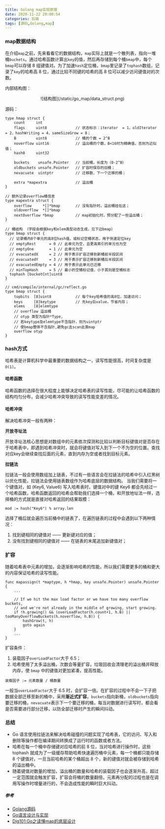 ```yaml
---
title: Golang map实现原理
date: 2020-11-22 20:00:54
categories: 后端
tags: [源码,Golang,map]
---
```


### map数据结构
在介绍`map`之前，先来看看它的数据结构，`map`实际上就是一个散列表，指向一堆桶`buckets`。通过哈希函数计算出`key`的值，然后再存储到每个桶`bmap`中，每个`bmap`可以存储 8 组键值对。为了加速`hash`定位桶，`bmap`里记录了`tophash`数组，记录了`key`的哈希高 8 位，通过比较不同键的哈希的高 8 位可以减少访问键值对的次数。

内部结构图：

<center>![结构图](/static/go_map/data_struct.png)</center>
<!--more-->

源码：

```
type hmap struct {
    count     int   
    flags     uint8             // 状态标示：iterator  = 1，oldIterator = 2，hashWriting = 4，sameSizeGrow = 8；
    B         uint8             // 桶的个数 = 2^B
    noverflow uint16            // 溢出桶的个数，B<16时为精确值，否则为近似值；
    hash0     uint32 

    buckets    unsafe.Pointer   // 当前桶，长度为（0-2^B）
    oldbuckets unsafe.Pointer   // 扩容时保存的旧桶；
    nevacuate  uintptr          // 迁移数，下一个迁移的桶；

    extra *mapextra             // 溢出桶
}

// 额外记录overflow桶信息
type mapextra struct {
    overflow     *[]*bmap       // 没有指针时，溢出桶挂在这；
    oldoverflow  *[]*bmap
    nextOverflow *bmap          // map初始化时，预分配了一些溢出桶；
}

// 桶结构 （字段会根据key和elem类型动态生成，见下边bmap）
type bmap struct {
  // 记录桶内8个单元的高8位hash值，或标记空桶状态，用于快速定位key
  // emptyRest      = 0 // 此单元为空，且更高索引的单元也为空
  // emptyOne       = 1 // 此单元为空
  // evacuatedX     = 2 // 用于表示扩容迁移到新桶前半段区间
  // evacuatedY     = 3 // 用于表示扩容迁移到新桶后半段区间
  // evacuatedEmpty = 4 // 用于表示此单元已迁移
  // minTopHash     = 5 // 最小的空桶标记值，小于其则是空桶标志
  tophash [bucketCnt]uint8
}

// cmd/compile/internal/gc/reflect.go
type bmap struct {
    topbits  [8]uint8           // 每个key哈希值的高8位，加速访问；
    keys     [8]keytype         // 先key后value，节省内存；
    elems    [8]elemtype
    // overflow 溢出桶
    // otyp 类型为指针*Type,
    // 若keytype及elemtype不含指针，则为uintptr
    // 使bmap整体不含指针,避免gc去scan此类map
    overflow otyp
}
```

### hash方式
哈希表是计算机科学中最重要的数据结构之一，读写性能很高，时间复杂度是`O(1)`。
#### 哈希函数
哈希函数的选择在很大程度上能够决定哈希表的读写性能，尽可能的让哈希函数的结构均匀分布，会减少哈希冲突导致的读写性能变差的情况。

#### 哈希冲突
解决哈希冲突一般有两种：

**开放寻址法**

开放寻址法核心思想是对数组中的元素依次探测和比较以判断目标键值对是否存在于哈希表中，即遇到哈希冲突时，就会将键值对写入到下一个不为空的位置。查找对应key会继续查找后面的元素，直到内存为空或者找到目标元素。

**拉链法**

拉链法一般会使用数组加上链表，不过有一些语言会在拉链法的哈希中引入红黑树以优化性能，拉链法会使用链表数组作为哈希底层的数据结构。
当我们需要将一个键值对，如 (Key6, Value6) 写入哈希表时，键值对中的键 Key6 都会先经过一个哈希函数，哈希函数返回的哈希会帮助我们选择一个桶，和开放地址法一样，选择桶的方式就是直接对哈希返回的结果取模：
```
mod := hash("Key6") % array.len
```
选择了桶后就会遍历当前桶中的链表了，在遍历链表的过程中会遇到以下两种情况：
1. 找到键相同的键值对 —— 更新键对应的值；
2. 没有找到键相同的键值对 —— 在链表的末尾追加新键值对；

### 扩容
随着哈希表中元素的增加，会逐渐影响哈希的性能，所以我们需要更多的桶和更大的内容保证哈希的读写性能。

```
func mapassign(t *maptype, h *hmap, key unsafe.Pointer) unsafe.Pointer {
	...

    // If we hit the max load factor or we have too many overflow buckets,
	// and we're not already in the middle of growing, start growing.
	if !h.growing() && (overLoadFactor(h.count+1, h.B) || tooManyOverflowBuckets(h.noverflow, h.B)) {
		hashGrow(t, h)
		goto again
	}
	...
}
```

扩容条件：
1. 装载因子`overLoadFactor`大于 6.5；
2. 哈希使用了太多溢出桶，次数会等量扩容，垃圾回收会清理老的溢出桶并释放内存，使 `bmap` 中的键值对更加紧凑，提高性能。

```
装载因子 := 元素数量 / 桶数量
```

一般当`overLoadFactor`大于 6.5 时，会扩容一倍。在扩容的过程中不会一下子把数据全部迁移至新的桶中，采用**渐近式扩容**，`buckets`指向新桶，`oldbuckets`指向要迁移的桶，`nevacuate`表示下一个要迁移的桶，每当对数据进行读写时，都会看是否需要进行部分迁移，以防全部迁移时产生的瞬间抖动。


### 总结
- Go 语言使用拉链法来解决哈希碰撞的问题实现了哈希表，它的访问、写入和删除等操作都在编译期间转换成了运行时的函数或者方法。
- 哈希在每一个桶中存储键对应哈希的前 8 位，当对哈希进行操作时，这些 tophash 就成为了一级缓存帮助哈希快速遍历桶中元素，每一个桶都只能存储 8 个键值对，一旦当前哈希的某个桶超出 8 个，新的键值对就会被存储到哈希的溢出桶中。
- 随着键值对数量的增加，溢出桶的数量和哈希的装载因子也会逐渐升高，超过一定范围就会触发扩容，扩容会将桶的数量翻倍，元素再分配的过程也是在调用写操作时增量进行的，不会造成性能的瞬时巨大抖动。

##### 参考
- [Golang源码](https://github.com/golang/go/blob/36f30ba289e31df033d100b2adb4eaf557f05a34/src/runtime/map.go#L115:6)
- [Go语言设计与实现](https://draveness.me/golang/docs/part2-foundation/ch03-datastructure/golang-hashmap/)
- [Dig101:Go之读懂map的底层设计](http://blog.newbmiao.com/2020/02/04/dig101-golang-map.html)
